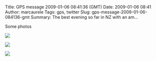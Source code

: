 Title: GPS message 2009-01-06 08:41:36 (GMT)
Date: 2009-01-06 08:41
Author: marcaurele
Tags: gps, twitter
Slug: gps-message-2009-01-06-084136-gmt
Summary: The best evening so far in NZ with an am...

<div id="gmap_20090106_004136" class="gmap"></div><script type="text/javascript">var gmap_20090106_004136={latitude:-39.248,longitude:173.773,date:"2009-01-06 08:41:36 GMT",message:"The best evening so far in NZ with an amazing sunset which last for ever and a purple Mt Egmont... So nice!"};</script><script type="text/javascript" src="http://maps.google.com/maps?file=api&v=2&key=ABQIAAAAQAIOvERX26PIpIrh8sl_gRTtWEQBmOtJcMt1yzdnv7RWxqz1XxS_KYfmkM8Ye2Ypnzn4_F4H1HTKLQ"></script><script type="text/javascript" src="/sites/shakeyourlife.com/themes/syl_1_0/js/syl_googlemaps.js"></script>

Some photos  

[![](http://photos.shakeyourlife.com/cache/New-Zealand/North%20Island/2009-01-06-21h07m08.JPG_w480.jpg)](http://photos.shakeyourlife.com/New-Zealand/North%20Island/2009-01-06-21h07m08.JPG.php)  

[![](http://photos.shakeyourlife.com/cache/New-Zealand/North%20Island/2009-01-06-20h52m44.JPG_w480.jpg)](http://photos.shakeyourlife.com/New-Zealand/North%20Island/2009-01-06-20h52m44.JPG.php)  

[![](http://photos.shakeyourlife.com/cache/New-Zealand/North%20Island/2009-01-06-20h50m21.JPG_w480.jpg)](http://photos.shakeyourlife.com/New-Zealand/North%20Island/2009-01-06-20h50m21.JPG.php) 
